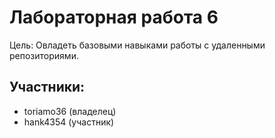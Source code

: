 # Лабораторная работа 6
Цель: Овладеть базовыми навыками работы с удаленными репозиториями.

## Участники:
- toriamo36 (владелец)
- hank4354 (участник)
